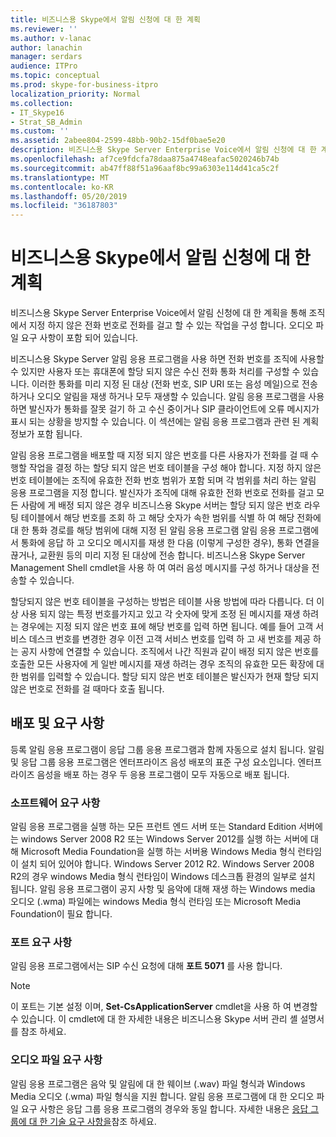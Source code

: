 ```yaml
---
title: 비즈니스용 Skype에서 알림 신청에 대 한 계획
ms.reviewer: ''
ms.author: v-lanac
author: lanachin
manager: serdars
audience: ITPro
ms.topic: conceptual
ms.prod: skype-for-business-itpro
localization_priority: Normal
ms.collection:
- IT_Skype16
- Strat_SB_Admin
ms.custom: ''
ms.assetid: 2abee804-2599-48bb-90b2-15df0bae5e20
description: 비즈니스용 Skype Server Enterprise Voice에서 알림 신청에 대 한 계획을 통해 조직에서 지정 하지 않은 전화 번호로 전화를 걸고 할 수 있는 작업을 구성 합니다. 오디오 파일 요구 사항이 포함 되어 있습니다.
ms.openlocfilehash: af7ce9fdcfa78daa875a4748eafac5020246b74b
ms.sourcegitcommit: ab47ff88f51a96aaf8bc99a6303e114d41ca5c2f
ms.translationtype: MT
ms.contentlocale: ko-KR
ms.lasthandoff: 05/20/2019
ms.locfileid: "36187803"
---
```

# <a name="plan-for-the-announcement-application-in-skype-for-business"></a>비즈니스용 Skype에서 알림 신청에 대 한 계획

비즈니스용 Skype Server Enterprise Voice에서 알림 신청에 대 한 계획을 통해 조직에서 지정 하지 않은 전화 번호로 전화를 걸고 할 수 있는 작업을 구성 합니다. 오디오 파일 요구 사항이 포함 되어 있습니다.

비즈니스용 Skype Server 알림 응용 프로그램을 사용 하면 전화 번호를 조직에 사용할 수 있지만 사용자 또는 휴대폰에 할당 되지 않은 수신 전화 통화 처리를 구성할 수 있습니다. 이러한 통화를 미리 지정 된 대상 (전화 번호, SIP URI 또는 음성 메일)으로 전송 하거나 오디오 알림을 재생 하거나 모두 재생할 수 있습니다. 알림 응용 프로그램을 사용 하면 발신자가 통화를 잘못 걸기 하 고 수신 중이거나 SIP 클라이언트에 오류 메시지가 표시 되는 상황을 방지할 수 있습니다. 이 섹션에는 알림 응용 프로그램과 관련 된 계획 정보가 포함 됩니다.

알림 응용 프로그램을 배포할 때 지정 되지 않은 번호를 다른 사용자가 전화를 걸 때 수행할 작업을 결정 하는 할당 되지 않은 번호 테이블을 구성 해야 합니다. 지정 하지 않은 번호 테이블에는 조직에 유효한 전화 번호 범위가 포함 되며 각 범위를 처리 하는 알림 응용 프로그램을 지정 합니다. 발신자가 조직에 대해 유효한 전화 번호로 전화를 걸고 모든 사람에 게 배정 되지 않은 경우 비즈니스용 Skype 서버는 할당 되지 않은 번호 라우팅 테이블에서 해당 번호를 조회 하 고 해당 숫자가 속한 범위를 식별 하 여 해당 전화에 대 한 통화 경로를 해당 범위에 대해 지정 된 알림 응용 프로그램 알림 응용 프로그램에서 통화에 응답 하 고 오디오 메시지를 재생 한 다음 (이렇게 구성한 경우), 통화 연결을 끊거나, 교환원 등의 미리 지정 된 대상에 전송 합니다. 비즈니스용 Skype Server Management Shell cmdlet을 사용 하 여 여러 음성 메시지를 구성 하거나 대상을 전송할 수 있습니다.

할당되지 않은 번호 테이블을 구성하는 방법은 테이블 사용 방법에 따라 다릅니다. 더 이상 사용 되지 않는 특정 번호를가지고 있고 각 숫자에 맞게 조정 된 메시지를 재생 하려는 경우에는 지정 되지 않은 번호 표에 해당 번호를 입력 하면 됩니다. 예를 들어 고객 서비스 데스크 번호를 변경한 경우 이전 고객 서비스 번호를 입력 하 고 새 번호를 제공 하는 공지 사항에 연결할 수 있습니다. 조직에서 나간 직원과 같이 배정 되지 않은 번호를 호출한 모든 사용자에 게 일반 메시지를 재생 하려는 경우 조직의 유효한 모든 확장에 대 한 범위를 입력할 수 있습니다. 할당 되지 않은 번호 테이블은 발신자가 현재 할당 되지 않은 번호로 전화를 걸 때마다 호출 됩니다.

## <a name="deployment-and-requirements"></a>배포 및 요구 사항

등록 알림 응용 프로그램이 응답 그룹 응용 프로그램과 함께 자동으로 설치 됩니다. 알림 및 응답 그룹 응용 프로그램은 엔터프라이즈 음성 배포의 표준 구성 요소입니다. 엔터프라이즈 음성을 배포 하는 경우 두 응용 프로그램이 모두 자동으로 배포 됩니다.

### <a name="software-requirements"></a>소프트웨어 요구 사항

알림 응용 프로그램을 실행 하는 모든 프런트 엔드 서버 또는 Standard Edition 서버에는 windows Server 2008 R2 또는 Windows Server 2012를 실행 하는 서버에 대해 Microsoft Media Foundation을 실행 하는 서버용 Windows Media 형식 런타임이 설치 되어 있어야 합니다. Windows Server 2012 R2. Windows Server 2008 R2의 경우 windows Media 형식 런타임이 Windows 데스크톱 환경의 일부로 설치 됩니다. 알림 응용 프로그램이 공지 사항 및 음악에 대해 재생 하는 Windows media 오디오 (.wma) 파일에는 windows Media 형식 런타임 또는 Microsoft Media Foundation이 필요 합니다.

### <a name="port-requirements"></a>포트 요구 사항

알림 응용 프로그램에서는 SIP 수신 요청에 대해 **포트 5071** 를 사용 합니다.

> [!NOTE]
> 이 포트는 기본 설정 이며, **Set-CsApplicationServer** cmdlet을 사용 하 여 변경할 수 있습니다. 이 cmdlet에 대 한 자세한 내용은 비즈니스용 Skype 서버 관리 셸 설명서를 참조 하세요.

### <a name="audio-file-requirements"></a>오디오 파일 요구 사항

알림 응용 프로그램은 음악 및 알림에 대 한 웨이브 (.wav) 파일 형식과 Windows Media 오디오 (.wma) 파일 형식을 지원 합니다. 알림 응용 프로그램에 대 한 오디오 파일 요구 사항은 응답 그룹 응용 프로그램의 경우와 동일 합니다. 자세한 내용은 [응답 그룹에 대 한 기술 요구 사항을](https://technet.microsoft.com/library/477488bd-124f-437b-9327-732a0d7271ca.aspx)참조 하세요.



